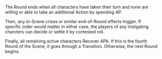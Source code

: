 The Round ends when all characters have taken their turn and none are willing or able to take an additional Action by spending AP.

Then, any in-Scene crises or similar end-of-Round effects trigger.
If specific order would matter in either case, the players of any instigating charcters can decide or settle it by contested roll.

Finally, all remaining active characters Recover APA. If this is the fourth Round of the Scene, it goes through a Transition. Otherwise, the next Round begins.